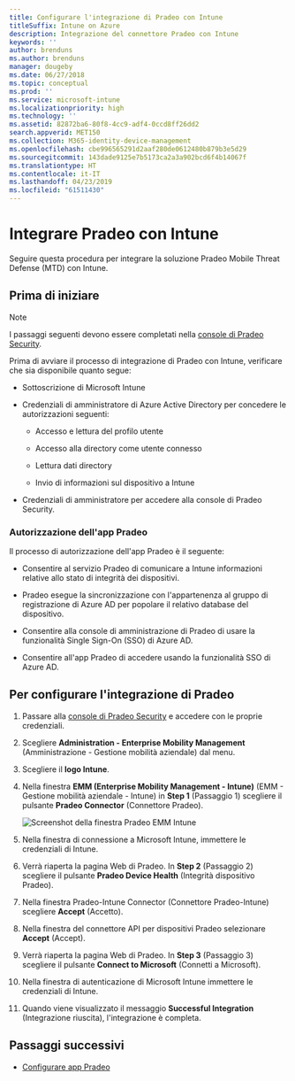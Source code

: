 ```yaml
---
title: Configurare l'integrazione di Pradeo con Intune
titleSuffix: Intune on Azure
description: Integrazione del connettore Pradeo con Intune
keywords: ''
author: brenduns
ms.author: brenduns
manager: dougeby
ms.date: 06/27/2018
ms.topic: conceptual
ms.prod: ''
ms.service: microsoft-intune
ms.localizationpriority: high
ms.technology: ''
ms.assetid: 82872ba6-80f8-4cc9-adf4-0ccd8ff26dd2
search.appverid: MET150
ms.collection: M365-identity-device-management
ms.openlocfilehash: cbe996565291d2aaf280de0612480b879b3e5d29
ms.sourcegitcommit: 143dade9125e7b5173ca2a3a902bcd6f4b14067f
ms.translationtype: HT
ms.contentlocale: it-IT
ms.lasthandoff: 04/23/2019
ms.locfileid: "61511430"
---
```

# <a name="integrate-pradeo-with-intune"></a>Integrare Pradeo con Intune

Seguire questa procedura per integrare la soluzione Pradeo Mobile Threat Defense (MTD) con Intune.

## <a name="before-you-begin"></a>Prima di iniziare

> [!NOTE]
> I passaggi seguenti devono essere completati nella [console di Pradeo Security](https://www.apps-security.com).

Prima di avviare il processo di integrazione di Pradeo con Intune, verificare che sia disponibile quanto segue:

-   Sottoscrizione di Microsoft Intune

-   Credenziali di amministratore di Azure Active Directory per concedere le autorizzazioni seguenti:

    -   Accesso e lettura del profilo utente

    -   Accesso alla directory come utente connesso

    -   Lettura dati directory

    -   Invio di informazioni sul dispositivo a Intune

-   Credenziali di amministratore per accedere alla console di Pradeo Security.

### <a name="pradeo-app-authorization"></a>Autorizzazione dell'app Pradeo

Il processo di autorizzazione dell'app Pradeo è il seguente:

-   Consentire al servizio Pradeo di comunicare a Intune informazioni relative allo stato di integrità dei dispositivi.

-   Pradeo esegue la sincronizzazione con l'appartenenza al gruppo di registrazione di Azure AD per popolare il relativo database del dispositivo.

-   Consentire alla console di amministrazione di Pradeo di usare la funzionalità Single Sign-On (SSO) di Azure AD.

-   Consentire all'app Pradeo di accedere usando la funzionalità SSO di Azure AD.

## <a name="to-set-up-pradeo-integration"></a>Per configurare l'integrazione di Pradeo

1.  Passare alla [console di Pradeo Security](https://www.apps-security.com) e accedere con le proprie credenziali.

2.  Scegliere **Administration - Enterprise Mobility Management** (Amministrazione - Gestione mobilità aziendale) dal menu.

3.  Scegliere il **logo Intune**.

4.  Nella finestra **EMM (Enterprise Mobility Management - Intune)** (EMM - Gestione mobilità aziendale - Intune) in **Step 1** (Passaggio 1) scegliere il pulsante **Pradeo Connector** (Connettore Pradeo). 

    ![Screenshot della finestra Pradeo EMM Intune](./media/pradeo_setup.png)

5. Nella finestra di connessione a Microsoft Intune, immettere le credenziali di Intune.

5.  Verrà riaperta la pagina Web di Pradeo. In **Step 2** (Passaggio 2) scegliere il pulsante **Pradeo Device Health** (Integrità dispositivo Pradeo).

7. Nella finestra Pradeo-Intune Connector (Connettore Pradeo-Intune) scegliere **Accept** (Accetto). 

8. Nella finestra del connettore API per dispositivi Pradeo selezionare **Accept** (Accept).

9. Verrà riaperta la pagina Web di Pradeo. In **Step 3** (Passaggio 3) scegliere il pulsante **Connect to Microsoft** (Connetti a Microsoft). 

10. Nella finestra di autenticazione di Microsoft Intune immettere le credenziali di Intune.

11. Quando viene visualizzato il messaggio **Successful Integration** (Integrazione riuscita), l'integrazione è completa.

## <a name="next-steps"></a>Passaggi successivi

-   [Configurare app Pradeo](mtd-apps-ios-app-configuration-policy-add-assign.md)
